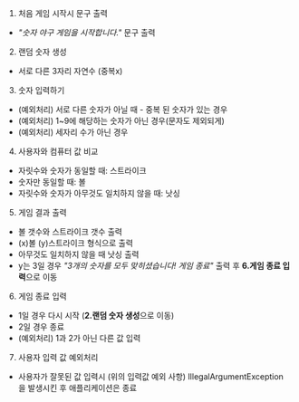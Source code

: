 1. 처음 게임 시작시 문구 출력
+ *"숫자 야구 게임을 시작합니다."*  문구 출력
2. 랜덤 숫자 생성
+ 서로 다른 3자리 자연수 (중복x)
3. 숫자 입력하기  
+ (예외처리) 서로 다른 숫자가 아닐 때 - 중복 된 숫자가 있는 경우
+ (예외처리) 1~9에 해당하는 숫자가 아닌 경우(문자도 제외되게)
+ (예외처리) 세자리 수가 아닌 경우
4. 사용자와 컴퓨터 값 비교
+ 자릿수와 숫자가 동일할 때: 스트라이크
+ 숫자만 동일할 때: 볼
+ 자릿수와 숫자가 아무것도 일치하지 않을 때: 낫싱
5. 게임 결과 출력
+ 볼 갯수와 스트라이크 갯수 출력
+ (x)볼 (y)스트라이크 형식으로 출력
+ 아무것도 일치하지 않을 때 낫싱 출력
+ y는 3일 경우 *"3개의 숫자를 모두 맞히셨습니다! 게임 종료"* 출력 후 **6.게임 종료 입력**으로 이동
6. 게임 종료 입력
+ 1일 경우 다시 시작 (**2.랜덤 숫자 생성**으로 이동)
+ 2일 경우 종료
+ (예외처리) 1과 2가 아닌 다른 값 입력
7. 사용자 입력 값 예외처리
+ 사용자가 잘못된 값 입력시 (위의 입력값 예외 사항) IllegalArgumentException을 발생시킨 후 애플리케이션은 종료